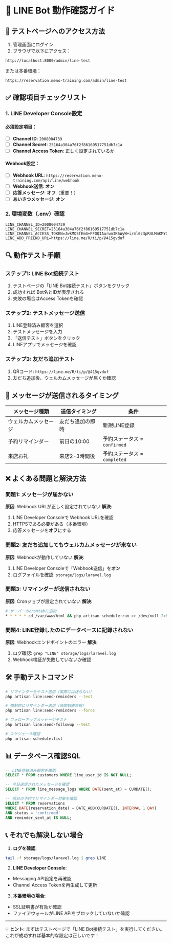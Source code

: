 # 🚨 LINE Bot 動作確認ガイド

## 📍 **テストページへのアクセス方法**

1. 管理画面にログイン
2. ブラウザで以下にアクセス：
```
http://localhost:8000/admin/line-test
```
または本番環境：
```
https://reservation.meno-training.com/admin/line-test
```

## ✅ **確認項目チェックリスト**

### 1. LINE Developer Console設定

#### 必須設定項目：
- [ ] **Channel ID**: `2008004739`
- [ ] **Channel Secret**: `25164a304a76f2f86169517751db7c1a`  
- [ ] **Channel Access Token**: 正しく設定されているか

#### Webhook設定：
- [ ] **Webhook URL**: `https://reservation.meno-training.com/api/line/webhook`
- [ ] **Webhook送信**: **オン**
- [ ] **応答メッセージ**: **オフ**（重要！）
- [ ] **あいさつメッセージ**: **オン**

### 2. 環境変数（.env）確認

```env
LINE_CHANNEL_ID=2008004739
LINE_CHANNEL_SECRET=25164a304a76f2f86169517751db7c1a
LINE_CHANNEL_ACCESS_TOKEN=JwkMQSfEm4+FFOQIAurwnIK6WyW+i/ml6z3pR4LMmKMYOEASI8HEG/SxXdhqwZE5DKgQB7YhNSSx+OQmCy4QZu+sOIP7gjfM9Drlw9/SvLYfXJNFyyTaWRVdvjWw2FAZsaleFfgbct3BjuWP5yUNjgdB04t89/1O/w1cDnyilFU=
LINE_ADD_FRIEND_URL=https://line.me/R/ti/p/@415gvduf
```

## 🔍 **動作テスト手順**

### ステップ1: LINE Bot接続テスト
1. テストページの「LINE Bot接続テスト」ボタンをクリック
2. 成功すれば Bot名とIDが表示される
3. 失敗の場合はAccess Tokenを確認

### ステップ2: テストメッセージ送信
1. LINE登録済み顧客を選択
2. テストメッセージを入力
3. 「送信テスト」ボタンをクリック
4. LINEアプリでメッセージを確認

### ステップ3: 友だち追加テスト
1. QRコード: `https://line.me/R/ti/p/@415gvduf`
2. 友だち追加後、ウェルカムメッセージが届くか確認

## 📅 **メッセージが送信されるタイミング**

| メッセージ種類 | 送信タイミング | 条件 |
|------------|------------|-----|
| ウェルカムメッセージ | 友だち追加の即時 | 新規LINE登録 |
| 予約リマインダー | 前日の10:00 | 予約ステータス = `confirmed` |
| 来店お礼 | 来店2-3時間後 | 予約ステータス = `completed` |

## ❌ **よくある問題と解決方法**

### 問題1: メッセージが届かない
**原因**: Webhook URLが正しく設定されていない
**解決**: 
1. LINE Developer Consoleで Webhook URLを確認
2. HTTPSである必要がある（本番環境）
3. 応答メッセージを**オフ**にする

### 問題2: 友だち追加してもウェルカムメッセージが来ない  
**原因**: Webhookが動作していない
**解決**:
1. LINE Developer Consoleで「Webhook送信」を**オン**
2. ログファイルを確認: `storage/logs/laravel.log`

### 問題3: リマインダーが送信されない
**原因**: Cronジョブが設定されていない
**解決**:
```bash
# サーバーのcrontabに追加
* * * * * cd /var/www/html && php artisan schedule:run >> /dev/null 2>&1
```

### 問題4: LINE登録したのにデータベースに記録されない
**原因**: Webhookエンドポイントのエラー
**解決**:
1. ログ確認: `grep "LINE" storage/logs/laravel.log`
2. Webhook検証が失敗していないか確認

## 🛠️ **手動テストコマンド**

```bash
# リマインダーをテスト送信（実際には送らない）
php artisan line:send-reminders --test

# 強制的にリマインダー送信（時間制限無視）
php artisan line:send-reminders --force

# フォローアップメッセージテスト
php artisan line:send-followup --test

# スケジュール確認
php artisan schedule:list
```

## 📊 **データベース確認SQL**

```sql
-- LINE登録済み顧客を確認
SELECT * FROM customers WHERE line_user_id IS NOT NULL;

-- 今日送信されたメッセージを確認
SELECT * FROM line_message_logs WHERE DATE(sent_at) = CURDATE();

-- 明日の予約でリマインダー対象を確認
SELECT * FROM reservations 
WHERE DATE(reservation_date) = DATE_ADD(CURDATE(), INTERVAL 1 DAY)
AND status = 'confirmed'
AND reminder_sent_at IS NULL;
```

## 📞 **それでも解決しない場合**

1. **ログを確認**:
```bash
tail -f storage/logs/laravel.log | grep LINE
```

2. **LINE Developer Console**:
- Messaging API設定を再確認
- Channel Access Tokenを再生成して更新

3. **本番環境の場合**:
- SSL証明書が有効か確認
- ファイアウォールがLINE APIをブロックしていないか確認

---

💡 **ヒント**: まずはテストページで「LINE Bot接続テスト」を実行してください。これが成功すれば基本的な設定は正しいです！